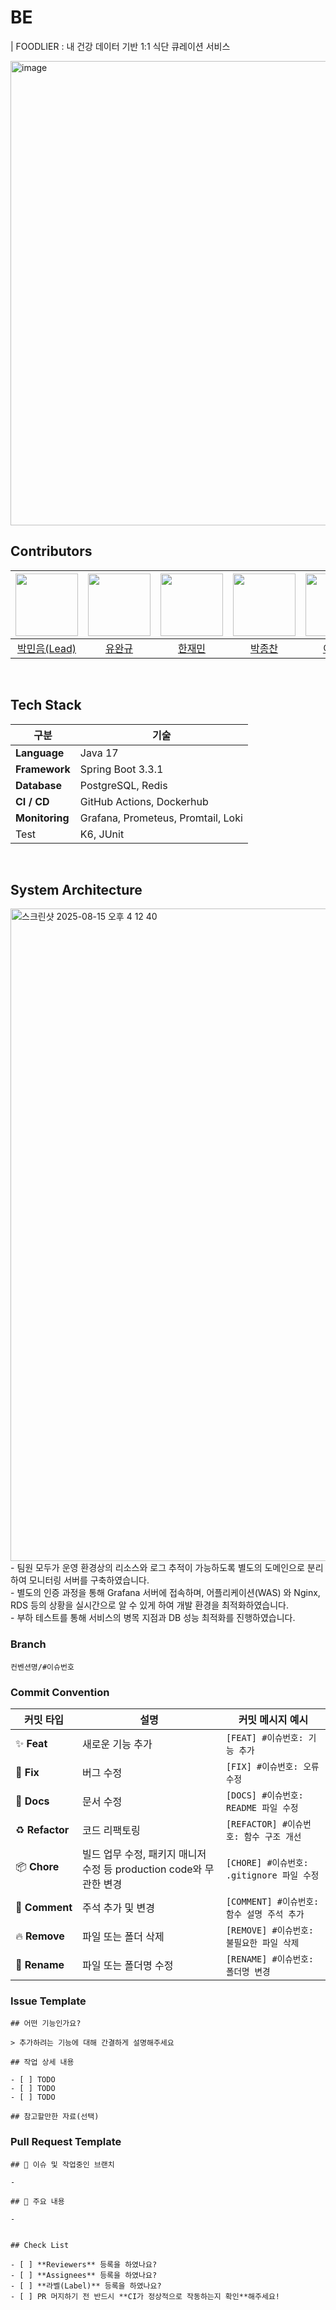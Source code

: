 # BE

| FOODLIER : 내 건강 데이터 기반 1:1 식단 큐레이션 서비스 

<img width="1312" height="743" alt="image" src="https://github.com/user-attachments/assets/089630a5-e390-42f4-a971-371c5193ec65" />


## Contributors
| <img src="https://avatars.githubusercontent.com/u/165489156?v=4" width="100" height="100"> | <img src="https://avatars.githubusercontent.com/u/80953694?v=4" width="100" height="100"> | <img src="https://avatars.githubusercontent.com/u/95339052?v=4" width="100" height="100"> | <img src="https://avatars.githubusercontent.com/u/201078502?v=4" width="100" height="100"> | <img src="https://avatars.githubusercontent.com/u/186348397?v=4" width="100" height="100"> |
|:---:|:---:|:---:|:---:|:---:|
| [박민음(Lead)](https://github.com/parkmineum) | [유완규](https://github.com/beans3142) | [한재민](https://github.com/jaemin0413) | [박종찬](https://github.com/Jongchanpark22) | [이가은](https://github.com/GaEun132) |

<br> 


## Tech Stack
| **구분** | **기술** |
| --- | --- |
| **Language** | Java 17 |
| **Framework** | Spring Boot 3.3.1 |
| **Database** | PostgreSQL, Redis |
| **CI / CD** | GitHub Actions, Dockerhub |
| **Monitoring** | Grafana, Prometeus, Promtail, Loki |
| Test | K6, JUnit |


<br> 

## System Architecture
<img width="2546" height="1044" alt="스크린샷 2025-08-15 오후 4 12 40" src="https://github.com/user-attachments/assets/7a326e07-93b6-444f-8b42-ac8b09c4e18f" />
- 팀원 모두가 운영 환경상의 리소스와 로그 추적이 가능하도록 별도의 도메인으로 분리하여 모니터링 서버를 구축하였습니다.  <br>
- 별도의 인증 과정을 통해 Grafana 서버에 접속하며, 어플리케이션(WAS) 와 Nginx, RDS 등의 상황을 실시간으로 알 수 있게 하여 개발 환경을 최적화하였습니다.  <br>
- 부하 테스트를 통해 서비스의 병목 지점과 DB 성능 최적화를 진행하였습니다. 


<br> 

### Branch
`컨벤션명/#이슈번호`

### Commit Convention
| 커밋 타입 | 설명 | **커밋 메시지 예시** |
| --- | --- | --- |
| ✨ **Feat** | 새로운 기능 추가 | `[FEAT] #이슈번호: 기능 추가` |
| 🐛 **Fix** | 버그 수정 | `[FIX] #이슈번호: 오류 수정` |
| 📄 **Docs** | 문서 수정 | `[DOCS] #이슈번호: README 파일 수정` |
| ♻️ **Refactor** | 코드 리팩토링 | `[REFACTOR] #이슈번호: 함수 구조 개선` |
| 📦 **Chore** | 빌드 업무 수정, 패키지 매니저 수정 등 production code와 무관한 변경 | `[CHORE] #이슈번호: .gitignore 파일 수정` |
| 💬 **Comment** | 주석 추가 및 변경 | `[COMMENT] #이슈번호: 함수 설명 주석 추가` |
| 🔥 **Remove** | 파일 또는 폴더 삭제 | `[REMOVE] #이슈번호: 불필요한 파일 삭제` |
| 🚚 **Rename** | 파일 또는 폴더명 수정 | `[RENAME] #이슈번호: 폴더명 변경` |


### Issue Template
```
## 어떤 기능인가요?

> 추가하려는 기능에 대해 간결하게 설명해주세요

## 작업 상세 내용

- [ ] TODO
- [ ] TODO
- [ ] TODO

## 참고할만한 자료(선택)
```


### Pull Request Template
```
## 🎋 이슈 및 작업중인 브랜치

-

## 🔑 주요 내용

-


## Check List

- [ ] **Reviewers** 등록을 하였나요?
- [ ] **Assignees** 등록을 하였나요?
- [ ] **라벨(Label)** 등록을 하였나요?
- [ ] PR 머지하기 전 반드시 **CI가 정상적으로 작동하는지 확인**해주세요!
```

